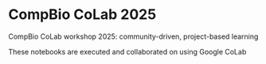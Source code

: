 # CompBio CoLab 2025
CompBio CoLab workshop 2025: community-driven, project-based learning

These notebooks are executed and collaborated on using Google CoLab